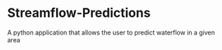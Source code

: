 # Streamflow-Predictions
 A python application that allows the user to predict waterflow in a given area
